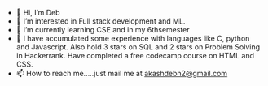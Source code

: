 - 👋 Hi, I’m Deb
- 👀 I’m interested in Full stack development and ML.
- 🌱 I’m currently learning CSE and in my 6thsemester
- 💞️ I have accumulated some experience with languages like C, python and Javascript. Also hold 3 stars on SQL and 2 stars on Problem Solving in Hackerrank. Have completed a free codecamp course on HTML and CSS.
- 📫 How to reach me.....just mail me at akashdebn2@gmail.com

<!---
iDream2/iDream2 is a ✨ special ✨ repository because its `README.md` (this file) appears on your GitHub profile.
You can click the Preview link to take a look at your changes.
--->
